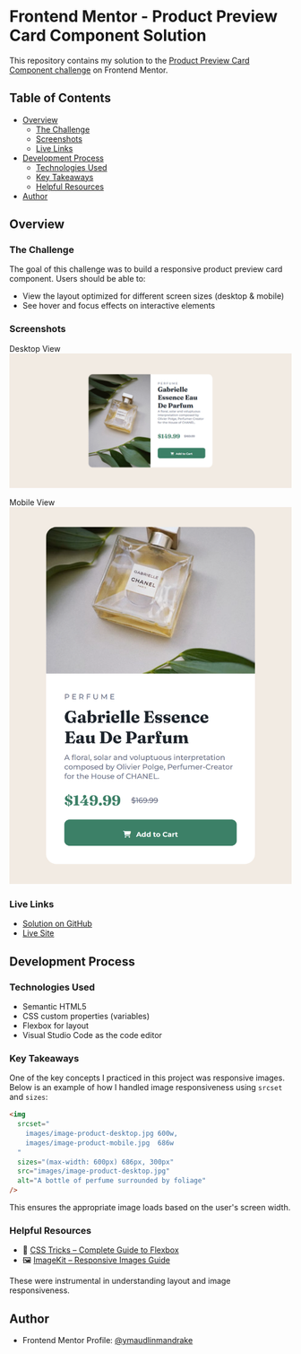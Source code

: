 # Frontend Mentor - Product Preview Card Component Solution

This repository contains my solution to the [Product Preview Card Component challenge](https://www.frontendmentor.io/challenges/product-preview-card-component-GO7UmttRfa) on Frontend Mentor.

## Table of Contents

- [Overview](#overview)
  - [The Challenge](#the-challenge)
  - [Screenshots](#screenshots)
  - [Live Links](#live-links)
- [Development Process](#development-process)
  - [Technologies Used](#technologies-used)
  - [Key Takeaways](#key-takeaways)
  - [Helpful Resources](#helpful-resources)
- [Author](#author)

## Overview

### The Challenge

The goal of this challenge was to build a responsive product preview card component. Users should be able to:

- View the layout optimized for different screen sizes (desktop & mobile)
- See hover and focus effects on interactive elements

### Screenshots

Desktop View  
![](screenshots/product-prev-desktop-screen.png)

Mobile View  
![](screenshots/product-prev-mobile-screen.png)

### Live Links

- [Solution on GitHub](https://github.com/FrontEndExplorer-Temp/product-preview-card-component)
- [Live Site](https://frontendexplorer-temp.github.io/product-preview-card-component/)

## Development Process

### Technologies Used

- Semantic HTML5
- CSS custom properties (variables)
- Flexbox for layout
- Visual Studio Code as the code editor

### Key Takeaways

One of the key concepts I practiced in this project was responsive images. Below is an example of how I handled image responsiveness using `srcset` and `sizes`:

```html
<img
  srcset="
    images/image-product-desktop.jpg 600w,
    images/image-product-mobile.jpg  686w
  "
  sizes="(max-width: 600px) 686px, 300px"
  src="images/image-product-desktop.jpg"
  alt="A bottle of perfume surrounded by foliage"
/>
```

This ensures the appropriate image loads based on the user's screen width.

### Helpful Resources

- 📘 [CSS Tricks – Complete Guide to Flexbox](https://css-tricks.com/snippets/css/a-guide-to-flexbox/)
- 🖼️ [ImageKit – Responsive Images Guide](https://imagekit.io/responsive-images/)

These were instrumental in understanding layout and image responsiveness.

## Author

- Frontend Mentor Profile: [@ymaudlinmandrake](https://www.frontendmentor.io/profile/FrontEndExplorer-Temp)
